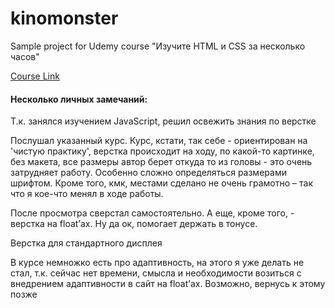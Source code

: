 # kinomonster
Sample project for Udemy course "Изучите HTML и CSS за несколько часов"

[Course Link](https://www.udemy.com/course/html-css-course/)

#### Несколько личных замечаний:
Т.к. занялся изучением JavaScript, решил освежить знания по верстке

Послушал указанный курс. Курс, кстати, так себе - ориентирован на 'чистую практику', верстка происходит на ходу, по какой-то картинке, без макета, все размеры автор берет откуда то из головы - это очень затрудняет работу. Особенно сложно определяться размерами шрифтом.
Кроме того, кмк, местами сделано не очень грамотно – так что я кое-что менял в ходе работы.

После просмотра сверстал самостоятельно.
А еще, кроме того, - верстка на float’ах. Ну да ок, помогает держать в тонусе.

Верстка для стандартного дисплея

В курсе немножко есть про адаптивность, на этого я уже делать не стал, т.к. сейчас нет времени, смысла и необходимости возиться с внедрением адаптивности в сайт на float’ах. Возможно, вернусь к этому позже
